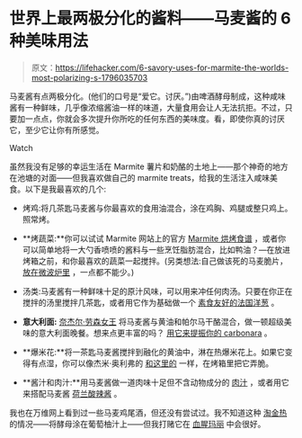 # 世界上最两极分化的酱料——马麦酱的 6 种美味用法

> 原文：<https://lifehacker.com/6-savory-uses-for-marmite-the-worlds-most-polarizing-s-1796035703>

马麦酱有点两极分化。(他们的口号是“爱它。讨厌。”)由啤酒酵母制成，这种咸味酱有一种鲜味，几乎像浓缩酱油一样的味道，大量食用会让人无法抗拒。不过，只要加一点点，你就会多次提升你所吃的任何东西的美味度。看，即使你真的讨厌它，至少它让你有所感觉。

Watch

虽然我没有足够的幸运生活在 Marmite 薯片和奶酪的土地上——那个神奇的地方在池塘的对面——但我喜欢做自己的 marmite treats，给我的生活注入咸味美食。以下是我最喜欢的几个:

*   烤鸡:将几茶匙马麦酱与你最喜欢的食用油混合，涂在鸡胸、鸡腿或整只鸡上。照常烤。

*   **烤蔬菜:**你可以试试 Marmite 网站上的官方 [Marmite 烘烤食谱](https://www.marmite.co.uk/marmite-roasties) ，或者你可以简单地将一大勺香喷喷的酱料与一些烹饪脂肪混合，比如鸭油？—在放进烤箱之前，和你最喜欢的蔬菜一起搅拌。(另类想法:自己做该死的马麦脆片， [放在微波炉里](http://lifehacker.com/how-to-make-homemade-potato-chips-in-your-microwave-1795928489) ，一点都不能少。)
*   汤类:马麦酱有一种鲜味十足的原汁风味，可以用来冲任何肉汤。只要在你正在搅拌的汤里搅拌几茶匙，或者用它作为基础做一个 [素食友好的法国洋葱](https://www.marmite.co.uk/french-onion-soup) 。
*   **意大利面:** [奈杰尔·劳森女王](https://www.nigella.com/recipes/spaghetti-with-marmite) 将马麦酱与黄油和帕尔马干酪混合，做一顿超级美味的意大利面晚餐。想来点更丰富的吗？ [用它来提振你的 carbonara](http://www.olivemagazine.com/recipes/quick-and-easy/marmite-carbonara/) 。
*   **爆米花:**将一茶匙马麦酱搅拌到融化的黄油中，淋在热爆米花上。如果它变得有点湿，你可以像杰米·奥利弗的 [和这里的](http://www.jamieoliver.com/recipes/uncategorised-recipes/marmite-popcorn/) 一样，在烤箱里把它弄脆。
*   **酱汁和肉汁:**用马麦酱做一道肉味十足但不含动物成分的 [肉汁](https://www.marmite.co.uk/marmite-gravy) ，或者用它来搭配马麦酱 [荷兰酸辣酱](http://www.olivemagazine.com/recipes/chef-recipes/dans-marmite-hollandaise/) 。

我也在万维网上看到过一些马麦鸡尾酒，但还没有尝试过。我不知道这种 [淘金热](https://www.marmite.co.uk/marmite-gold-rush-cocktail) 的情况——将酵母涂在葡萄柚汁上——但我打赌它在 [血腥玛丽](http://skillet.lifehacker.com/your-guide-to-building-a-better-bloody-mary-bar-1777731484) 中会很好。